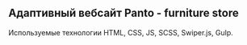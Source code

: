 ## Адаптивный вебсайт Panto - furniture store

Используемые технологии HTML, CSS, JS, SCSS, Swiper.js, Gulp.

